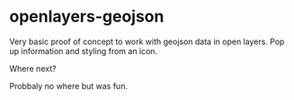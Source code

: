 # openlayers-geojson

Very basic proof of concept to work with geojson data in open layers. Pop up information and styling from an icon. 

Where next?

Probbaly no where but was fun.
